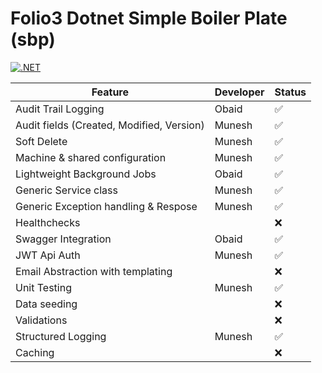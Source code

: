 # Folio3 Dotnet Simple Boiler Plate (sbp)

[![.NET](https://github.com/ObaidUrRehman/folio3-dotnet-boilerplate/actions/workflows/dotnet.yml/badge.svg)](https://github.com/ObaidUrRehman/folio3-dotnet-boilerplate/actions/workflows/dotnet.yml)


| Feature                                       | Developer | Status |
| --------------------------------------------- | --------- |--------|
|  Audit Trail Logging                          | Obaid     | ✅ |
|  Audit fields (Created, Modified, Version)    | Munesh    | ✅ |
|  Soft Delete                                  | Munesh    | ✅ |
|  Machine & shared configuration               | Munesh    | ✅ |
|  Lightweight Background Jobs                  | Obaid     | ✅ |
|  Generic Service class                        | Munesh    | ✅ |
|  Generic Exception handling & Respose         | Munesh    | ✅ |
|  Healthchecks                                 |           | ❌ |
|  Swagger Integration                          | Obaid     | ✅ |
|  JWT Api Auth                                 | Munesh    | ✅ |
|  Email Abstraction with templating            |           | ❌ |
|  Unit Testing                                 | Munesh    | ✅ |
|  Data seeding                                 |           | ❌ |
|  Validations                                  |           | ❌ |
|  Structured Logging                           | Munesh    | ✅ |
|  Caching                                      |           | ❌ |